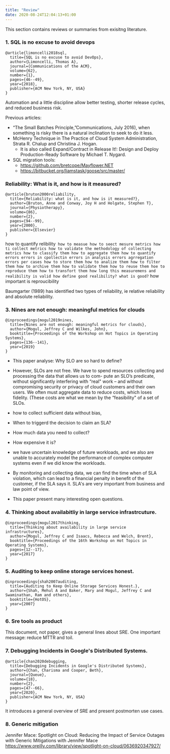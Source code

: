 ```yaml
---
title: "Review"
date: 2020-08-24T12:04:13+01:00
---
```


This section contains reviews or summaries from exisitng literature.


### 1. SQL is no excuse to avoid devops

```
@article{limoncelli2018sql,
  title={SQL is no excuse to avoid DevOps},
  author={Limoncelli, Thomas A},
  journal={Communications of the ACM},
  volume={62},
  number={1},
  pages={46--49},
  year={2018},
  publisher={ACM New York, NY, USA}
}
```


Automation and a little discipline allow better testing, shorter release cycles, and reduced business risk.

Previous  articles: 
- “The Small Batches Principle,”Communications, July 2016), when something is risky there is a natural inclination to seek to do it less.
- McHenry Technique in The Practice of Cloud System Administration, Strata R.  Chalup and Christina J. Hogan. 
    - It is also called Expand/Contract in Release It!: Design and Deploy Production-Ready Software by Michael T. Nygard.
- SQL migration tools:
    - https://github.com/bretcope/Mayflower.NET
    - https://bitbucket.org/liamstask/goose/src/master/


### Reliability: What is it, and how is it measured?

```
@article{bruton2000reliability,
  title={Reliability: what is it, and how is it measured?},
  author={Bruton, Anne and Conway, Joy H and Holgate, Stephen T},
  journal={Physiotherapy},
  volume={86},
  number={2},
  pages={94--99},
  year={2000},
  publisher={Elsevier}
}

```

how to quantify relibility`
how to measue
how to seect mesure metrics
how ti collect metrics
how to validate the methodology of collecting metrics
how to classify them
how to aggregate them
how to quantify errors
    errors in cpollectin
    errors in analysis
    errors agrregation
    errors per cases
how to store them
how to analize them
how to filter them
how to archive them
how to validate them
how to reuse them
hoe to reproduce them
how to transfort them
how long this measuremens and realibility is valid
how define good realibility?
    what is good?`
how important is reproucibility

Baumgarter (1989) has identified two types
of reliability, ie relative reliability and
absolute reliability.

### 3.  Nines are not enough: meaningful metrics for clouds

```
@inproceedings{mogul2019nines,
  title={Nines are not enough: meaningful metrics for clouds},
  author={Mogul, Jeffrey C and Wilkes, John},
  booktitle={Proceedings of the Workshop on Hot Topics in Operating Systems},
  pages={136--141},
  year={2019}
}
```


- This paper analyse: Why SLO are so hard to define?
- However, SLOs are not free. We have to spend resources
collecting and processing the data that allows us to com-
pute an SLO’s predicate, without significantly interfering
with “real" work – and without compromising security or
privacy of cloud customers and their own users. We often
must aggregate data to reduce costs, which loses fidelity.
(These costs are what we mean by the “feasibility" of a set
of SLOs.

- how to collect sufficient data without bias,
- When to triggerd the decision to claim an SLA?
- How much data you need to collect?
- How expensive it is?
- we have uncertain knowledge of future workloads, and we also
are unable to accurately model the performance of complex
computer systems even if we did know the workloads.
- By monitoring and collecting data, we can find the time when of SLA violation, which
can lead to a financial penalty in benefit of the customer, if the SLA says it. SLA's 
are very important from business and  law point of view.

- This paper present many interesting open questions.

### 4. Thinking about availabitliy in large service infrastrcuture.

```
@inproceedings{mogul2017thinking,
  title={Thinking about availability in large service infrastructures},
  author={Mogul, Jeffrey C and Isaacs, Rebecca and Welch, Brent},
  booktitle={Proceedings of the 16th Workshop on Hot Topics in Operating Systems},
  pages={12--17},
  year={2017}
}
```

### 5. Auditing to keep online storage services honest.

```
@inproceedings{shah2007auditing,
  title={Auditing to Keep Online Storage Services Honest.},
  author={Shah, Mehul A and Baker, Mary and Mogul, Jeffrey C and Swaminathan, Ram and others},
  booktitle={HotOS},
  year={2007}
}

```


### 6. Sre tools as product

This document, not paper, gives a general lines about SRE.
One important message: reduce MTTR and toil.


### 7. Debugging Incidents in Google's Distributed Systems.
```
@article{chan2020debugging,
  title={Debugging Incidents in Google's Distributed Systems},
  author={Chan, Charisma and Cooper, Beth},
  journal={Queue},
  volume={18},
  number={2},
  pages={47--66},
  year={2020},
  publisher={ACM New York, NY, USA}
}
```

It introduces a general overview of SRE and present postmorten use cases.


### 8. Generic mitigation

Jennifer Mace:
Spotlight on Cloud: Reducing the Impact of Service Outages with Generic Mitigations with Jennifer Mace
https://www.oreilly.com/library/view/spotlight-on-cloud/0636920347927/

